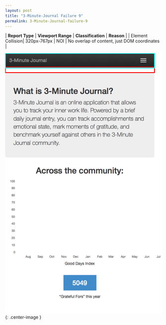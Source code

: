 ```yaml
---
layout: post
title: "3-Minute-Journal Failure 9"
permalink: 3-Minute-Journal-failure-9
---
```

| **Report Type** | **Viewport Range** | **Classification** | **Reason** |
| Element Collision| 320px-767px | NOI | No overlap of content, just DOM coordinates | 

![Screenshot of the fault](../assets/images/3-Minute-Journal/fault9/overlapWidth543.png){: .center-image }